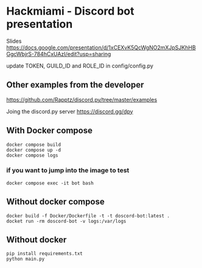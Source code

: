 # Hackmiami - Discord bot presentation

Slides
https://docs.google.com/presentation/d/1xCEXvK5QcWgNO2mXJpSJKhHBGgcWbjrS-784hCxUAzI/edit?usp=sharing


update TOKEN, GUILD_ID and ROLE_ID in config/config.py


## Other examples from the developer
https://github.com/Rapptz/discord.py/tree/master/examples


Joing the discord.py server
https://discord.gg/dpy


## With Docker compose

```
docker compose build
docker compose up -d
docker compose logs
```
### if you want to jump into the image to test
```
docker compose exec -it bot bash
```
## Without docker compose

```
docker build -f Docker/Dockerfile -t -t doscord-bot:latest .
docket run -rm doscord-bot -v logs:/var/logs
```

## Without docker

```
pip install requirements.txt
python main.py
```
